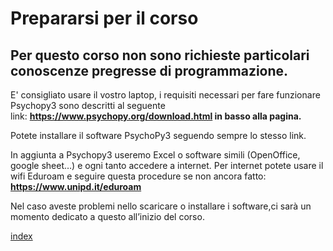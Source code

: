 # Prepararsi per il corso

## Per questo corso non sono richieste particolari conoscenze pregresse di programmazione.

E' consigliato usare il vostro laptop, i requisiti necessari per fare funzionare Psychopy3 sono descritti al seguente  
link: **https://www.psychopy.org/download.html in basso alla pagina.** 


Potete installare il software PsychoPy3 seguendo sempre lo stesso link. 

In aggiunta a Psychopy3 useremo Excel o software simili (OpenOffice, google sheet…) e ogni tanto accedere a internet. 
Per internet potete usare il wifi Eduroam e seguire questa procedure se non ancora fatto: **https://www.unipd.it/eduroam**


Nel caso aveste problemi nello scaricare o installare i software,ci sarà un momento dedicato a questo all’inizio del corso.


[index](index.md)
